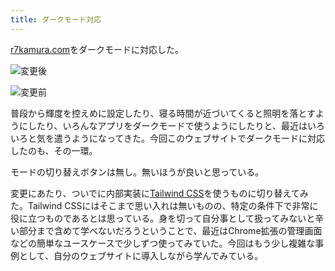 ```yaml
---
title: ダークモード対応
---
```

[r7kamura.com](https://r7kamura.com/)をダークモードに対応した。

![](https://lh6.googleusercontent.com/HqPQjc73AJQPOozCJLVh9iaDADfVW10Wnvk2uf33B-u_utSuhBskoJJGJNyF-1Zwf84tPLp7XTKS_xC9VtbyO0wvTEaTTVGF4qQqVhTdFFWK1XaMkWiWDYVLZr1H-fmz-s7gtCiTmRhd9F2PvIwozxrVbixVrULuae602NOgWkWJmW7-hEeIDB4ddiit "変更後")

![](https://lh6.googleusercontent.com/5CcRPUoV_tMKe1l7DcqQEu-tZVsBXbj-2ExSMnKRaMwShvKlEfQapBjsDEamh4FOfOg9OWx7gsMeQe32xZInyUHNerBD41iUZAh9dt4GNT9i6x8xz-vtG8jTxL1vvB1bLwgTLx8NyHNLpNd1uziugRoEaSp5-ehm99mwn7XGQver7v6n30v9UEL_fRy9 "変更前")

普段から輝度を控えめに設定したり、寝る時間が近づいてくると照明を落とすようにしたり、いろんなアプリをダークモードで使うようにしたりと、最近はいろいろと気を遣うようになってきた。今回このウェブサイトでダークモードに対応したのも、その一環。

モードの切り替えボタンは無し。無いほうが良いと思っている。

変更にあたり、ついでに内部実装に[Tailwind CSS](https://tailwindcss.com/)を使うものに切り替えてみた。Tailwind CSSにはそこまで思い入れは無いものの、特定の条件下で非常に役に立つものであるとは思っている。身を切って自分事として扱ってみないと辛い部分まで含めて学べないだろうということで、最近はChrome拡張の管理画面などの簡単なユースケースで少しずつ使ってみていた。今回はもう少し複雑な事例として、自分のウェブサイトに導入しながら学んでみている。
